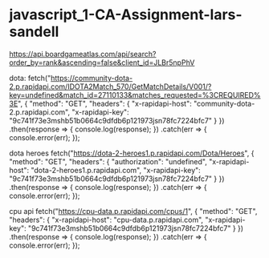 # javascript_1-CA-Assignment-lars-sandell


https://api.boardgameatlas.com/api/search?order_by=rank&ascending=false&client_id=JLBr5npPhV




dota:
fetch("https://community-dota-2.p.rapidapi.com/IDOTA2Match_570/GetMatchDetails/V001/?key=undefined&match_id=27110133&matches_requested=%3CREQUIRED%3E", {
	"method": "GET",
	"headers": {
		"x-rapidapi-host": "community-dota-2.p.rapidapi.com",
		"x-rapidapi-key": "9c741f73e3mshb51b0664c9dfdb6p121973jsn78fc7224bfc7"
	}
})
.then(response => {
	console.log(response);
})
.catch(err => {
	console.error(err);
});


dota heroes
fetch("https://dota-2-heroes1.p.rapidapi.com/Dota/Heroes", {
	"method": "GET",
	"headers": {
		"authorization": "undefined",
		"x-rapidapi-host": "dota-2-heroes1.p.rapidapi.com",
		"x-rapidapi-key": "9c741f73e3mshb51b0664c9dfdb6p121973jsn78fc7224bfc7"
	}
})
.then(response => {
	console.log(response);
})
.catch(err => {
	console.error(err);
});

cpu api
fetch("https://cpu-data.p.rapidapi.com/cpus/1", {
	"method": "GET",
	"headers": {
		"x-rapidapi-host": "cpu-data.p.rapidapi.com",
		"x-rapidapi-key": "9c741f73e3mshb51b0664c9dfdb6p121973jsn78fc7224bfc7"
	}
})
.then(response => {
	console.log(response);
})
.catch(err => {
	console.error(err);
});